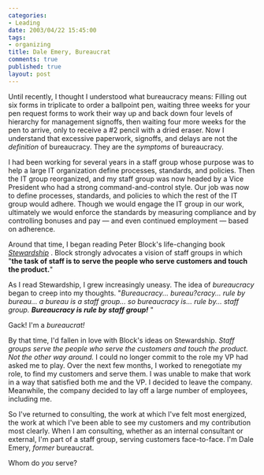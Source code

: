 ```yaml
--- 
categories: 
- Leading
date: 2003/04/22 15:45:00
tags: 
- organizing
title: Dale Emery, Bureaucrat
comments: true
published: true
layout: post
---
```


<p> Until recently, I thought I understood what bureaucracy means: Filling out six forms in triplicate to order a ballpoint pen, waiting three weeks for your pen request forms to work their way up and back down four levels of hierarchy for management signoffs, then waiting four more weeks for the pen to arrive, only to receive a #2 pencil with a dried eraser. Now I understand that excessive paperwork, signoffs, and delays are not the <em>definition</em> of bureaucracy. They are the <em>symptoms</em> of bureaucracy. </p>
<p> I had been working for several years in a staff group whose purpose was to help a large IT organization define processes, standards, and policies. Then the IT group reorganized, and my staff group was now headed by a Vice President who had a strong command-and-control style. Our job was now to define processes, standards, and policies to which the rest of the IT group would adhere. Though we would engage the IT group in our work, ultimately we would enforce the standards by measuring compliance and by controlling bonuses and pay — and even continued employment — based on adherence. </p>
<p> Around that time, I began reading Peter Block's life-changing book <em>
<a href="http://www.amazon.com/exec/obidos/ASIN/1881052281/dalehemer-20">Stewardship</a>
</em>. Block strongly advocates a vision of staff groups in which "<strong>the task of staff is to serve the people who serve customers and touch the product.</strong>" </p>
<p> As I read Stewardship, I grew increasingly uneasy. The idea of <em>bureaucracy</em> began to creep into my thoughts. "<em>Bureaucracy... bureau?cracy... rule by bureau... a bureau is a staff group... so bureaucracy is... rule by... staff group. <strong>Bureaucracy is rule by staff group!</strong>
</em>" </p>
<p> Gack!  I'm a <em>bureaucrat!</em>
</p>
<p> By that time, I'd fallen in love with Block's ideas on Stewardship. <em>Staff groups serve the people who serve the customers and touch the product. Not the other way around.</em> I could no longer commit to the role my VP had asked me to play. Over the next few months, I worked to renegotiate my role, to find my customers and serve them. I was unable to make that work in a way that satisfied both me and the VP. I decided to leave the company. Meanwhile, the company decided to lay off a large number of employees, including me. </p>
<p> So I've returned to consulting, the work at which I've felt most energized, the work at which I've been able to see my customers and my contribution most clearly. When I am consulting, whether as an internal consultant or external, I'm part of a staff group, serving customers face-to-face. I'm Dale Emery, <em>former</em> bureaucrat. </p>
<p> Whom do <em>you</em> serve? </p>
